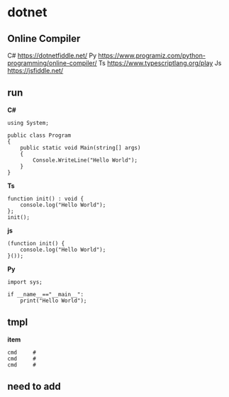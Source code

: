 

# dotnet
 
## Online Compiler
C# https://dotnetfiddle.net/
Py https://www.programiz.com/python-programming/online-compiler/
Ts https://www.typescriptlang.org/play
Js https://jsfiddle.net/

## run
**C#**
```
using System;

public class Program
{
	public static void Main(string[] args)
	{
		Console.WriteLine("Hello World");
	}
}
```
**Ts**
```
function init() : void {
	console.log("Hello World");
};
init();
```
**js**
```
(function init() {
	console.log("Hello World");
}());
```
**Py**
```
import sys;

if __name__=="__main__":
	print("Hello World");
```

## tmpl
**item**
```
cmd     #
cmd     #
cmd     #
```
## need to add
